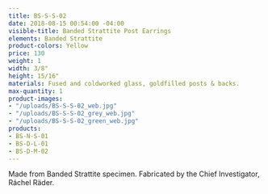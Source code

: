 ```yaml
---
title: BS-S-S-02
date: 2018-08-15 00:54:00 -04:00
visible-title: Banded Strattite Post Earrings
elements: Banded Strattite
product-colors: Yellow
price: 130
weight: 1
width: 3/8"
height: 15/16"
materials: Fused and coldworked glass, goldfilled posts & backs.
max-quantity: 1
product-images:
- "/uploads/BS-S-S-02_web.jpg"
- "/uploads/BS-S-S-02_grey_web.jpg"
- "/uploads/BS-S-S-02_green_web.jpg"
products:
- BS-N-S-01
- BS-D-L-01
- BS-D-M-02
---
```


Made from Banded Strattite specimen. Fabricated by the Chief Investigator, Ráchel Räder.